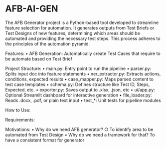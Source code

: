 # AFB-AI-GEN
The AFB Generator project is a Python-based tool developed to streamline feature selection for automation. It generates outputs from Test Briefs or Test Designs of new features, determining which areas should be automated and providing the necessary test steps. This process adheres to the principles of the automation pyramid.

Features:
	• AFB Generation: Automatically create Test Cases that require to be automate based on Test Brief
	
Project Structure:
	• main.py: Entry point to run the pipeline
	• parser.py: Splits input doc into feature statements
	• ner_extractor.py: Extracts actions, conditions, expected results
	• case_mapper.py: Maps parsed content to test case templates
	• schema.py: Defines structure like Test ID, Steps, Expected, etc.
	• exporter.py: Saves output to .xlsx, .json, etc
	• ui/app.py: Optional Streamlit dashboard for interactive generation
	• file_loader.py: Reads .docx, .pdf, or plain text input
	• test_*: Unit tests for pipeline modules

	

How to Use:

Requirements:

Motivations:
	• Why do we need AFB generator?
		○ To identify area to be automated from Test Design 
	• Why do we need a framework for that?
      To have a consistent format for generator


